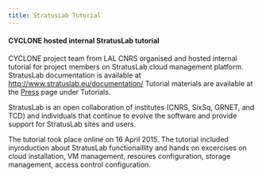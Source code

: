 ```yaml
---
title: StratusLab Tutorial
---
```

#### CYCLONE hosted internal StratusLab tutorial

CYCLONE project team from LAL CNRS organised and hosted internal tutorial for project members on 
StratusLab cloud management platform. 
StratusLab documentation is available at <http://www.stratuslab.eu/documentation/>  Tutorial materials
are available at the [Press](/press.html) page under Tutorials.
<!-- more -->

StratusLab is an open collaboration of institutes (CNRS, SixSq, GRNET, and TCD) and individuals that 
continue to evolve the software and provide support for StratusLab sites and users. 

The tutorial took place online on 16 April 2015. The tutorial included inyroduction about StratusLab 
functionaillity and hands on excercises on cloud installation, VM management, resoures configuration, 
storage management, access control configuration. 
